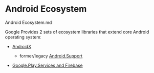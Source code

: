 # Android Ecosystem

Android Ecosystem.md

Google Provides 2 sets of ecosystem libraries that extend core Android operating system:

*   [AndroidX](./androidx/readme.md) 

    *   former/legacy [Android.Support](./android-support-libraries/readme.md)

*   [Google.Play.Services and Firebase](./google-play-services-and-firebase/readme.md)